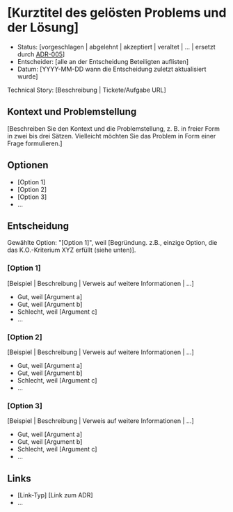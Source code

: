 # [Kurztitel des gelösten Problems und der Lösung]

* Status: [vorgeschlagen | abgelehnt | akzeptiert | veraltet | ... | ersetzt durch [ADR-005](005-example.md)]
* Entscheider: [alle an der Entscheidung Beteiligten auflisten] <!-- optional -->
* Datum: [YYYY-MM-DD wann die Entscheidung zuletzt aktualisiert wurde]

Technical Story: [Beschreibung | Tickete/Aufgabe URL] <!-- optional -->

## Kontext und Problemstellung

[Beschreiben Sie den Kontext und die Problemstellung, z. B. in freier Form in zwei bis drei Sätzen. Vielleicht möchten Sie das Problem in Form einer Frage formulieren.]

## Optionen

* [Option 1]
* [Option 2]
* [Option 3]
* … <!-- die Anzahl der Optionen kann variieren -->

## Entscheidung

Gewählte Option: "[Option 1]", weil [Begründung. z.B., einzige Option, die das K.O.-Kriterium XYZ erfüllt (siehe unten)].

### [Option 1]

[Beispiel | Beschreibung | Verweis auf weitere Informationen | ...] <!-- optional -->

* Gut, weil [Argument a]
* Gut, weil [Argument b]
* Schlecht, weil [Argument c]
* … <!-- die Anzahl der Vor- und Nachteile kann variieren -->

### [Option 2]

[Beispiel | Beschreibung | Verweis auf weitere Informationen | ...] <!-- optional -->

* Gut, weil [Argument a]
* Gut, weil [Argument b]
* Schlecht, weil [Argument c]
* … <!-- die Anzahl der Vor- und Nachteile kann variieren -->

### [Option 3]

[Beispiel | Beschreibung | Verweis auf weitere Informationen | ...] <!-- optional -->

* Gut, weil [Argument a]
* Gut, weil [Argument b]
* Schlecht, weil [Argument c]
* … <!-- die Anzahl der Vor- und Nachteile kann variieren -->

## Links <!-- optional -->

* [Link-Typ] [Link zum ADR] <!-- Beispiel: Verfeinert durch [ADR-0005](0005-Beispiel.md) -->
* ... <!-- Anzahl der Links kann variieren -->
